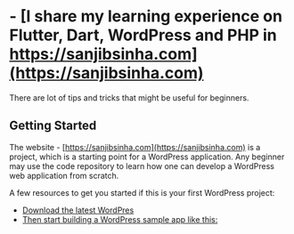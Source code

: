 # - [I share my learning experience on Flutter, Dart, WordPress and PHP in https://sanjibsinha.com](https://sanjibsinha.com)

There are lot of tips and tricks that might be useful for beginners. 

## Getting Started

The website - [https://sanjibsinha.com](https://sanjibsinha.com) is a project, which is a starting point for a WordPress application. Any beginner may use the code repository to learn how one can develop a WordPress web application from scratch.

A few resources to get you started if this is your first WordPress project:

- [Download the latest WordPres](https://wordpress.org)
- [Then start building a WordPress sample app like this:](https://sanjibsinha.com)
